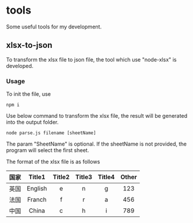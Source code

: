 # tools
Some useful tools for my development.
## xlsx-to-json

To transform the xlsx file to json file, the tool which use "node-xlsx" is developed.

### Usage

To init the file, use

 ```
 npm i
 ```
Use below command to transform the xlsx file, the result will be generated into the output folder.

```
node parse.js filename [sheetName]
```
The param "SheetName" is optional. If the sheetName is not provided, the program will select the first sheet.

The format of the xlsx file is as follows


|国家|Title1|Title2|Title3|Title4|Other|
|:--:|:--:|:--:|:--:|:--:|:--:|
|英国|English|e|n|g|123|
|法国|Franch|f|r|a|456|
|中国|China|c|h|i|789|
